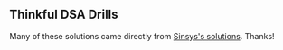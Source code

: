 ## Thinkful DSA Drills

Many of these solutions came directly from [Sinsys's solutions](https://github.com/sinsys/dsa-stack-and-queue). Thanks!
